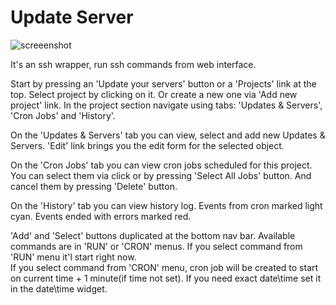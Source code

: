 # Update Server
![screeenshot](https://cloud.githubusercontent.com/assets/18072680/25487511/1963d3ce-2b6d-11e7-9723-af52fac1ce0f.png)

It's an ssh wrapper, run ssh commands from web interface.

Start by pressing an 'Update your servers' button or a 'Projects' link at the top.
Select project by clicking on it. Or create a new one via 'Add new project' link.
In the project section navigate using tabs: 'Updates & Servers', 'Cron Jobs' and 'History'.

On the 'Updates & Servers' tab you can view, select and add new Updates & Servers.
'Edit' link brings you the edit form for the selected object.

On the 'Cron Jobs' tab you can view cron jobs scheduled for this project.
You can select them via click or by pressing 'Select All Jobs' button.
And cancel them by pressing 'Delete' button.

On the 'History' tab you can view history log. Events from cron marked light cyan. 
Events ended with errors marked red.

'Add' and 'Select' buttons duplicated at the bottom nav bar.
Available commands are in 'RUN' or 'CRON' menus. If you select command from 'RUN' menu it'l start right now.   
If you select command from 'CRON' menu, cron job will be created to start on current time + 1 minute(if time not set).
If you need exact date\time set it in the date\time widget.
